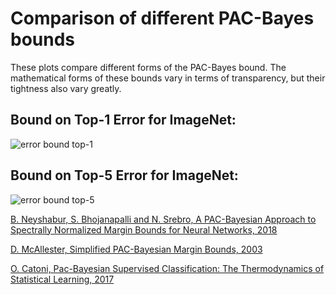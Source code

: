 # Comparison of different PAC-Bayes bounds

These plots compare different forms of the PAC-Bayes bound. The mathematical
forms of these bounds vary in terms of transparency, but their tightness
also vary greatly.

## Bound on Top-1 Error for ImageNet:
![error bound top-1](https://github.com/anonymous-108794/nnet-compression/blob/master/artifacts/plots/computed_generalization_bound_top1.png)

## Bound on Top-5 Error for ImageNet:
![error bound top-5](https://github.com/anonymous-108794/nnet-compression/blob/master/artifacts/plots/computed_generalization_bound_top5.png)

[B. Neyshabur, S. Bhojanapalli and N. Srebro, A PAC-Bayesian Approach to Spectrally Normalized Margin Bounds for Neural Networks, 2018](https://arxiv.org/abs/1707.09564)

[D. McAllester, Simplified PAC-Bayesian Margin Bounds, 2003](http://citeseerx.ist.psu.edu/viewdoc/summary?doi=10.1.1.129.6048)

[O. Catoni, Pac-Bayesian Supervised Classification: The Thermodynamics of Statistical Learning, 2017](https://arxiv.org/abs/0712.0248)
